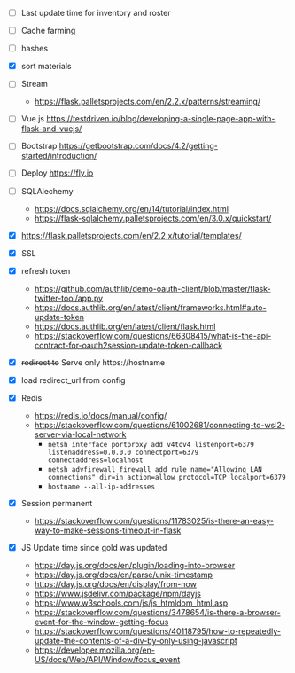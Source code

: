 - [ ] Last update time for inventory and roster
- [ ] Cache farming

- [ ] hashes
- [x] sort materials
- [ ] Stream 
    - https://flask.palletsprojects.com/en/2.2.x/patterns/streaming/

- [ ] Vue.js https://testdriven.io/blog/developing-a-single-page-app-with-flask-and-vuejs/
- [ ] Bootstrap https://getbootstrap.com/docs/4.2/getting-started/introduction/
- [ ] Deploy https://fly.io
- [ ] SQLAlechemy
    - https://docs.sqlalchemy.org/en/14/tutorial/index.html
    - https://flask-sqlalchemy.palletsprojects.com/en/3.0.x/quickstart/


- [x] https://flask.palletsprojects.com/en/2.2.x/tutorial/templates/
- [x] SSL
- [x] refresh token
    - https://github.com/authlib/demo-oauth-client/blob/master/flask-twitter-tool/app.py
    - https://docs.authlib.org/en/latest/client/frameworks.html#auto-update-token
    - https://docs.authlib.org/en/latest/client/flask.html
    - https://stackoverflow.com/questions/66308415/what-is-the-api-contract-for-oauth2session-update-token-callback
- [x] ~~redirect to~~ Serve only https://hostname
- [x] load redirect_url from config
- [x] Redis
    - https://redis.io/docs/manual/config/
    - https://stackoverflow.com/questions/61002681/connecting-to-wsl2-server-via-local-network
        - `netsh interface portproxy add v4tov4 listenport=6379 listenaddress=0.0.0.0 connectport=6379 connectaddress=localhost`
        - `netsh advfirewall firewall add rule name="Allowing LAN connections" dir=in action=allow protocol=TCP localport=6379`
        - `hostname --all-ip-addresses`
- [x] Session permanent
    - https://stackoverflow.com/questions/11783025/is-there-an-easy-way-to-make-sessions-timeout-in-flask
- [x] JS Update time since gold was updated
    - https://day.js.org/docs/en/plugin/loading-into-browser
    - https://day.js.org/docs/en/parse/unix-timestamp
    - https://day.js.org/docs/en/display/from-now
    - https://www.jsdelivr.com/package/npm/dayjs
    - https://www.w3schools.com/js/js_htmldom_html.asp
    - https://stackoverflow.com/questions/3478654/is-there-a-browser-event-for-the-window-getting-focus
    - https://stackoverflow.com/questions/40118795/how-to-repeatedly-update-the-contents-of-a-div-by-only-using-javascript
    - https://developer.mozilla.org/en-US/docs/Web/API/Window/focus_event